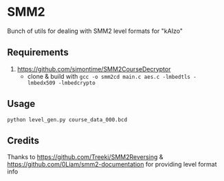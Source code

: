 # SMM2
Bunch of utils for dealing with SMM2 level formats for "kAIzo"

## Requirements
1. https://github.com/simontime/SMM2CourseDecryptor
	- clone & build with `gcc -o smm2cd main.c aes.c -lmbedtls -lmbedx509 -lmbedcrypto`

## Usage
`python level_gen.py course_data_000.bcd`

## Credits
Thanks to https://github.com/Treeki/SMM2Reversing & https://github.com/0Liam/smm2-documentation for providing level format info
